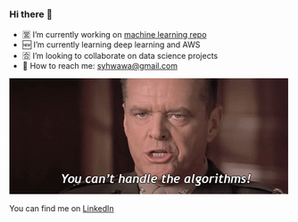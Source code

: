 ### Hi there :wave:

- :u55b6: I’m currently working on [machine learning repo](https://github.com/syhwawa/Machine_Learning)
- :new: I’m currently learning deep learning and AWS
- :u5408: I’m looking to collaborate on data science projects
- :email: How to reach me: syhwawa@gmail.com

![](https://github.com/syhwawa/syhwawa/blob/main/giphy.gif)

You can find me on [LinkedIn](https://www.linkedin.com/in/yuhao-sun/)
